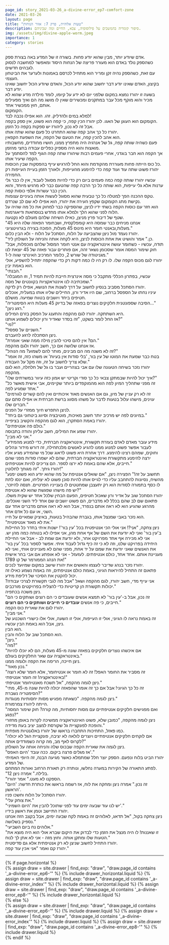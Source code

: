 ```yaml
---
page_id: story_2021-03-26_a-divine-error_ep7-comfort-zone
date: 2021-03-26
layout: page
title: "טעות אלוהית, פרק 7: אזור הנוחות"
description: סיפור קומדיה בהמשכים על פילוסופיה, צבא, החיים ומה שביניהם.
img: /assets/img/divine-apple-worm.jpeg
importance: 1
category: stories
---
```


אדם שיודע יותר, מבין שהוא יודע פחות. בשורה זו של המדע באה בצורת ספק.  
כשהספק נולד באדם הוא מעורר פריצה של הנחות היסוד ומאפשר למחשבה לנסוק לגבהים חדשים.  
עם זאת, כשהספק נהיה זקן ומריר הוא מתחיל לכרסם באמונות ולערער את הביטחון העצמי.  
בקיצון, האדם שאינו יודע דבר יחשוב שהוא יודע הכול, והאדם שיודע הכול יחשוב שאינו יודע דבר.  
בשעה זו יהורז נמצא במקום שלפני יום לא ידע על קיומו, לומד מילדה מדע שהוא לא מכיר והוא מוקף מכל עבר במתקנים ומכשירים שאין לו מושג מה הם ואיך מפעילים אותם, חוץ ממכשיר אחד.  
הקומקום.  
למלא במים ולהדליק. זהו. הוא אפילו נכבה לבד!  
הקומקום הוא העוגן של האגו. לכן יהורז הכין קפה, כי קפה הוא פשוט, אין ספק בקפה.  
אבל זה לא נכון, ליהורז יש ספקות בקפה כל הזמן.  
יהורז כל כך אהב קפה שהוא התחרט כל פעם שהוא שתה אותו.  
הוא אהב להכין קפה, את הטעם של הקפה, את השפעת הקפאין.  
פעם כשהיה שותה קפה, גל של אנרגיה היה מתפרץ ממנו, חושיו מחודדים, מחשבותיו מואצות והוא היה מספיק כפליים עבודה בחצי מהזמן.  
אך הקפה הוא חבר בוגדני, אחרי פעמים רבות שיהורז שתה קפה הגוף למד להסתמך על הקפה שיעיר אותו.  
כל כוס הייתה פחות מעוררת מהקודמת והוא החל להרגיש עייף בהפסקות שבין הכוסות.  
יהורז פשוט שתה עוד ועוד קפה כדי להימנע מהעייפות, ולאורך הזמן בעיית העייפות רק החמירה.  
עכשיו יהורז שותה קפה כמה פעמים ביום רק כדי להיות מסוגל לעבוד, אין לו כבר גלי ערנות אלא גלי עייפות, הוא שותה כל כך הרבה קפה שהטעם כבר לא מרגיש מיוחד, והוא הכין כבר עשרות אלפי כוסות קפה.  
טקס ההכנה הפך למטלה כל כך טבעית שהוא מסוגל לעשות אותה בעיניים עצומות.  
נקישת מתג הקומקום שקפץ העירה את יהורז, הוא אפילו לא שם לב שנרדם.  
הוא חזר עם כוסות הקפה בשתי ידיו לניצן, שהספיקה כבר למחוק את כל מה שהיה על הלוח לפני שהוא הלך ולמלא אותו מחדש בנוסחאות ודיאגרמות.  
שטף של דיבור פרץ מניצן, כאילו השיחה שלהם מעולם לא נקטעה.  
"אנחנו מניחים כבר שמסה היא קומפלקסית, ושבחומר הפאזה שלה היא 45 מעלות,ובאנטי חומר היא מינוס 45 מעלות, הפוכה בצירה בגרוויטציוני."  
יהורז נעמד מול ניצן שהצביעה על הלוח, הסתכל על הלוח - ולא הבין כלום.  
"כן." אמר והושיט את אחת הכוסות לניצן, היא לקחה אותה והניחה על השולחן ליד.  
"תודה, עכשיו - כשחומר עושה אינטראקציה עם אנטי חומר המסול שלהם מוכפלות, אבל חוק שימור המסה אומר שסכומן נשאר זהה, אם פותרים עבור פאזה של 45 יוצאת לנו מגניטודה של שורש 2, כלומר המרכיב האינרצי שווה ל-1."  
יהורז לגם מכוס הקפה שלו. לו רק היו לו כמה דקות רק כדי שהקפה יתחיל להשפיע, אולי הוא באמת יבין.  
"הבנתי."  
"עכשיו, בפתרון הכללי מתקבל כי מסה אינרצית חייבת להיות תמיד 1, וזו המגבלה שמכתיבה לנו אינטראקציות בקוונטים של מסה."  
יהורז הסתכל מסביב בנסיון לחשוב על דרך לשנות את הנושא, אפילו רק לדקה.  
עיניו נחתו על הספסל ברחוב, שם היו אדיר ורון, החיילים שליוו אותו במעלית, אוכלים חטיפים ביחד ויושבים בטווח שמיעה. מושלם.  
"הסיבה שספונטנית חלקיקים נוצרים בפאזה של בדיוק 45 מעלות היא הסימטריה..."  
"רגע ניצן."  
היא השתתקה. יהורז לגם מהקפה והתענג על הפסק בזרם המילים.  
אז החל לומר בשקט, "זה בסדר שאדיר ורון יכולים לשמוע אותנו?"  
"מי?"  
"השניים על ספסל."  
ניצן הסתכלה לרגע להעברם.  
"הם? אין להם סיכוי להבין מילה ממה שאני אומרת."  
אז אנחנו שלושה אם כך, חשב יהורז ולגם מהקפה.  
"זה לא משנה מה הם מבינים, מותר להם לשמוע? מה הנוהל?"  
"בטח כבר שמעת את המוטו של עין בור, 'בלי סודות אין בעיות' או משהו כזה, זה אומר שלא צריך לחשוב על זה, וזה מקל על העבודה."  
יהורז נזכר בשיחה הטעונה שלו עם אבי בצהריים ועבר בו גל של חלחלה, הוא לגם מהקפה.  
"איך יכול להיות שבמתקן צבאי כל כך סודי וקריטי יש אמון כזה עיוור במשרתים שלו?"  
"זה מפני שתהליך המיון לפה הוא מהמוקפדים ביותר שקיימים, אבי אישית מאשר כל אחד שמגיע לפה."  
"זה לא רק עניין של מיון, גם אם האנשים מאוד איכותיים ואין להם קשרים לגורמים עוינים, מישהו עלול בטעות לדבר על משהו מסווג ברשת חברתית או אפילו סתם עם חברים שלו."  
לניצן התפרש חיוך ממזרי על הפנים.  
"במיונים לפה יש מרכיב יותר חשוב מאיכות, מוטיבציה וסיווג ביטחוני גם ביחד."  
יהורז באמת הסתקרן, הוא לגם מהקפה והקשיב בציפייה.  
"כולם פה אנטיפתים."  
יהורז שמע את המילים, חשב עליהן והודה בתבוסה.  
"אני לא מבין."  
"מידע עובר מאדם לאדם בעזרת תקשורת, אינטראקציה חברתית, כדי למנוע מהמידע לעבור אפשר פשוט למנוע ממנו להגיע לאנשים מלכתחילה, זה דורש מידור ונהלים וחוקים, שמהם רצינו להימנע. דרך אחרת היא פשוט לדאוג שכל מי שהמידע מגיע אליו ירצה להימנע מתקשורת ואינטראקציה חברתית, שהם לא ישמרו סודות מפני שהם חייבים, אלא שהם באמת לא ירצו לספר. הם צריכים להיות אנטיפתים."  
יהורז גיחך. "זה מגוחך לחלוטין!"  
"תחשוב על זה!" הפצירה ניצן, "אם שואלים אנטיפת על מה שהוא יודע הוא פשוט ימנע מהשיח, נסיונות להתחבב עליו כדי לגייס אותו להיות סוכן פשוט לא יצליחו, ואם ינסו לתת לו כסף בתמורה לסודות הוא רק יתעצבן שמחטטים לו בענייניו הפרטיים. תנסה להיזכר, יש פה מישהו שפגשת שהוא לא אנטיפת?"  
יהורז הסתכל שוב על אדיר ורון שאכול חטיפים, הפעם הבחין שלכל אחד יש שקית משלו. פתאום שם לב שהם בכלל לא מדברים, הם פשוט יושבים שם אחד ליד השני ואוכלים. מהרגע שהגיע הוא לא ראה אותם בנפרד, אבל הוא לא ראה אותם מדברים אחד עם השני, או עם כל אדם אחר.  
הוא נזכר באבי שמנצל אותו, בגברת שהבהיל בטעות, באיציק שמאיים על חייו.  
"את לא מאוד אנטיפטית."  
ניצן צחקה, "אני?! אני אולי הכי אנטיפטית בכל 'עין בור'! ישנות איתי בחדר כל החיילות ב'עין בור' ואני לא יודעת את השם של אף אחת מהן, אני אפילו לא בטוחה כמה מהן יש. אני לא מכירה אף אחד מפרויקט אחר, ולא יודעת אם שמת לב - אבל אני החיילת היחידה בפרויקט שלנו, וזה לא כי זה כיף גדול לעבוד איתי. אפשר לספור בכל 'עין בור' את האנשים שאני יודעת את שמם על יד אחת, מפני שהם לא מעניינים אותי, ואני לא מעניינת אותם. אחד אחד, כולם אנטיפתים. לעזעזל - אני לא אופתע אם אבי בחר אישית את הנהג הממורמר של קו 1789!"  
יהורז נזכר בנהג שדיבר לעצמו והאשים את יהורז שישב במקום שמיועד לנכים.  
פתאום זה התחיל להיראות הגיוני, באמת כולם אנטיפתים, וזה באמת נשמע כאילו זה יכול להקטין את הסיכוי של דליפת מידע.  
אני עייף מדי, חשב יהורז, לגם מהקפה ושאל "אבל מה לגבי תקשורת לצרכי עבודה? יכולות תקשורת הן קריטיות כדי להצליח בפרויקטים מורכבים."  
ניצן משכה בכתפיה.  
"זה נכון, אבל ב-'עין בור' לא תמצא אנשים שעובדים כי הם רוצים ושותקים כי הם חייבים, כי פה אנשים **עובדים כי חייבים ושותקים כי הם רוצים**."  
יהורז לגם את שארית כוס הקפה.  
"אני מבין."  
זה באמת נראה לו הגיוני, אולי זו העייפות, אולי זו השעה, אולי אלו כישורי השכנוע של ניצן, אבל הוא באמת הבין עכשיו.  
הוא הבין.  
הוא הסתכל שוב על הלוח והבין.  
"ניצן."  
"מה?"  
"אם איכשהו נוצרים חלקיקים בפאזה שונה מ-45 מעלות, הם לא יוכלו להיות באינטראקציה עם שאר החלקיקים בעולם."  
ניצן חייכה, הרימה את הקפה ולגמה ממנו.  
"נכון מאוד."  
"זה מסביר את החומר האפל! זה לא חומר או אנטיחומר, אלא חומר שלא רוצה באינטראקציה! זה חומר אנטיפתי!"  
ניצן לגמה מהקפה, "אל תשכח מאנטיחומר אנטיפתי."  
"זה כל כך הגיוני! אבל אם כך זה אומר שהפאזה יכולה להיות שונה מ-45, מתי הסימטריה נשברת?"  
ניצן לגמה מהקפה. "כשאתה מפגיש מסות יחסותיות מנוגדות."  
הייתה ליהורז צמרמורת.  
"ואם מפגישים חלקיקים אנטיפתיים עם מסות יחסותיות, מה קורה? חוק שימור המסה נפגע?"  
ניצן לגמה מהקפה, "כמובן שלא, פשוט האינטראקציה ממשיכה לקרות באופן מחזורי והופכת לפונקציית גל שקורסת למצב יציב בעת מדידה."  
כמו פאזל, התחיכות התחברו בראשו של יהורז באלגנטיות מופתית.  
"אם לוקחים חלקיקים אנטיפתיים ויוצרים לולאה לא יציבה, פונקציית הגל לא יכולה לקרוס לאף מב, מה קרוה כשמודדים אותה?"  
ניצן לגמה את שארית הקפה שבכוס שלה והניחה אותה על השולחן.  
"אז מגלים פרצה ביקום. ככה עובד 'היום האפס'."  
יהורז הביט בלוח ונפעם. הספק יוצר חלל שמתמלא כאשר מגיעה הבנה, זה היופי האמיתי של המדע.  
לפתע התאורה של הקירות במערה נחלשו, ונותרה רק תאורת הרחוב ואורות המתחם.  
"12 בלילה." אמרה ניצן.  
"הספקנו לא מעט." אמר יהורז.  
"זה נכון." אמרה ניצן ומחקה את לוח, אז רשמה בראשו את כותרת חדשה: 'היום הראשון'.  
יהורז הסתכל על הלוח וחשכו פניו.  
"את צוחק עלי."  
"יש לנו עוד שבעה ימים עוד לפני שתוכל להבין את 'היום השמיני'."  
יהורז התיישב וטמן את ראשון בידיו.  
ניצן צחקה בקול, "אל תדאג, לאלוהים זה באמת לקח שבעה ימים, אבל בקצב הזה אנחנו נספיק בשלושה."  
"אלוהים נח ביום השביעי."  
"זו שאננות! לו היה מנצל את הזמן כדי לבדוק את היקום שברא אולי הוא היה מוצא את הטעות שלו ומתקן אותה. וחוץ מזה - אני לא אתן לך לנוח."  
יהורז התחיל לחשוב שניצן לא רק אנטיפתית אלא גם סדיסטית.  
יהורז קם ואמר "אני אכין עוד קפה."

---

<!-- pages/drawer.md -->
<div class="drawer">
<!-- Generate cards for each draw -->
{% if page.horizontal %}
    <div class="container">
    <div class="row row-cols-1 row-cols-md-2">
        {% assign draw = site.drawer | find_exp: "draw", "draw.page_id contains '_a-divine-error_ep6-'" %}
        {% include drawer_horizontal.liquid %}
        {% assign draw = site.drawer | find_exp: "draw", "draw.page_id contains '_a-divine-error_index'" %}
        {% include drawer_horizontal.liquid %}
        {% assign draw = site.drawer | find_exp: "draw", "draw.page_id contains '_a-divine-error_ep8-'" %}
        {% include drawer_horizontal.liquid %}
    </div>
    </div>
{% else %}
    <div class="row row-cols-1 row-cols-md-3">
        {% assign draw = site.drawer | find_exp: "draw", "draw.page_id contains '_a-divine-error_ep6-'" %}
        {% include drawer.liquid %}
        {% assign draw = site.drawer | find_exp: "draw", "draw.page_id contains '_a-divine-error_index'" %}
        {% include drawer.liquid %}
        {% assign draw = site.drawer | find_exp: "draw", "draw.page_id contains '_a-divine-error_ep8-'" %}
        {% include drawer.liquid %}
    </div>
{% endif %}
</div>
